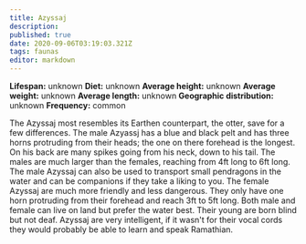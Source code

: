 ```yaml
---
title: Azyssaj
description: 
published: true
date: 2020-09-06T03:19:03.321Z
tags: faunas 
editor: markdown
---
```

<!-- infobox starts -->
**Lifespan:** unknown
**Diet:** unknown
**Average height:** unknown
**Average weight:** unknown
**Average length:** unknown
**Geographic distribution:** unknown
**Frequency:** common
<!-- infobox ends -->

The Azyssaj most resembles its Earthen counterpart, the otter, save for a few differences. The male Azyassj has a blue and black pelt and has three horns protruding from their heads; the one on there forehead is the longest. On his back are many spikes going from his neck, down to his tail. The males are much larger than the females, reaching from 4ft long to 6ft long. The male Azyssaj can also be used to transport small pendragons in the water and can be companions if they take a liking to you. The female Azyssaj are much more friendly and less dangerous. They only have one horn protruding from their forehead and reach 3ft to 5ft long. Both male and female can live on land but prefer the water best. Their young are born blind but not deaf. Azyssaj are very intelligent, if it wasn't for their vocal cords they would probably be able to learn and speak Ramathian.